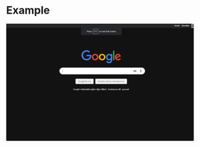 # Example
![alt text](https://raw.githubusercontent.com/tuncay98/Google-Chrome-Dark-Google-Extension/master/screen.png)
